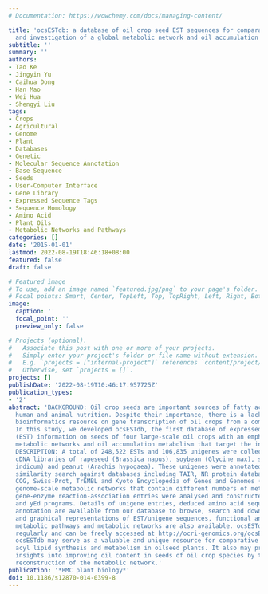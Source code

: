 ```yaml
---
# Documentation: https://wowchemy.com/docs/managing-content/

title: 'ocsESTdb: a database of oil crop seed EST sequences for comparative analysis
  and investigation of a global metabolic network and oil accumulation metabolism'
subtitle: ''
summary: ''
authors:
- Tao Ke
- Jingyin Yu
- Caihua Dong
- Han Mao
- Wei Hua
- Shengyi Liu
tags:
- Crops
- Agricultural
- Genome
- Plant
- Databases
- Genetic
- Molecular Sequence Annotation
- Base Sequence
- Seeds
- User-Computer Interface
- Gene Library
- Expressed Sequence Tags
- Sequence Homology
- Amino Acid
- Plant Oils
- Metabolic Networks and Pathways
categories: []
date: '2015-01-01'
lastmod: 2022-08-19T18:46:18+08:00
featured: false
draft: false

# Featured image
# To use, add an image named `featured.jpg/png` to your page's folder.
# Focal points: Smart, Center, TopLeft, Top, TopRight, Left, Right, BottomLeft, Bottom, BottomRight.
image:
  caption: ''
  focal_point: ''
  preview_only: false

# Projects (optional).
#   Associate this post with one or more of your projects.
#   Simply enter your project's folder or file name without extension.
#   E.g. `projects = ["internal-project"]` references `content/project/deep-learning/index.md`.
#   Otherwise, set `projects = []`.
projects: []
publishDate: '2022-08-19T10:46:17.957725Z'
publication_types:
- '2'
abstract: 'BACKGROUND: Oil crop seeds are important sources of fatty acids (FAs) for
  human and animal nutrition. Despite their importance, there is a lack of an essential
  bioinformatics resource on gene transcription of oil crops from a comparative perspective.
  In this study, we developed ocsESTdb, the first database of expressed sequence tag
  (EST) information on seeds of four large-scale oil crops with an emphasis on global
  metabolic networks and oil accumulation metabolism that target the involved unigenes.
  DESCRIPTION: A total of 248,522 ESTs and 106,835 unigenes were collected from the
  cDNA libraries of rapeseed (Brassica napus), soybean (Glycine max), sesame (Sesamum
  indicum) and peanut (Arachis hypogaea). These unigenes were annotated by a sequence
  similarity search against databases including TAIR, NR protein database, Gene Ontology,
  COG, Swiss-Prot, TrEMBL and Kyoto Encyclopedia of Genes and Genomes (KEGG). Five
  genome-scale metabolic networks that contain different numbers of metabolites and
  gene-enzyme reaction-association entries were analysed and constructed using Cytoscape
  and yEd programs. Details of unigene entries, deduced amino acid sequences and putative
  annotation are available from our database to browse, search and download. Intuitive
  and graphical representations of EST/unigene sequences, functional annotations,
  metabolic pathways and metabolic networks are also available. ocsESTdb will be updated
  regularly and can be freely accessed at http://ocri-genomics.org/ocsESTdb/ . CONCLUSION:
  ocsESTdb may serve as a valuable and unique resource for comparative analysis of
  acyl lipid synthesis and metabolism in oilseed plants. It also may provide vital
  insights into improving oil content in seeds of oil crop species by transcriptional
  reconstruction of the metabolic network.'
publication: '*BMC plant biology*'
doi: 10.1186/s12870-014-0399-8
---
```

